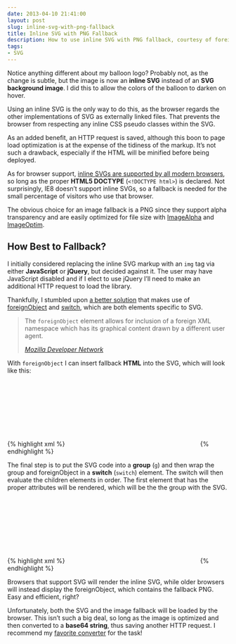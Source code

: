 ```yaml
---
date: 2013-04-10 21:41:00
layout: post
slug: inline-svg-with-png-fallback
title: Inline SVG with PNG Fallback
description: How to use inline SVG with PNG fallback, courtesy of foreignObject and base64.
tags:
- SVG
---
```


Notice anything different about my balloon logo? Probably not, as the change is subtle, but the image is now an **inline SVG** instead of an **SVG background image**. I did this to allow the colors of the balloon to darken on hover.

Using an inline SVG is the only way to do this, as the browser regards the other implementations of SVG as externally linked files. That prevents the browser from respecting any inline CSS pseudo classes within the SVG.

As an added benefit, an HTTP request is saved, although this boon to page load optimization is at the expense of the tidiness of the markup. It’s not such a drawback, especially if the HTML will be minified before being deployed.

As for browser support, [inline SVGs are supported by all modern browsers](http://caniuse.com/#feat=svg-html5), so long as the proper **HTML5 DOCTYPE** (`<!DOCTYPE html>`) is declared. Not surprisingly, IE8 doesn’t support inline SVGs, so a fallback is needed for the small percentage of visitors who use that browser.

The obvious choice for an image fallback is a PNG since they support alpha transparency and are easily optimized for file size with [ImageAlpha](http://pngmini.com/) and [ImageOptim](http://imageoptim.com/).

## How Best to Fallback?

I initially considered replacing the inline SVG markup with an `img` tag via either **JavaScript** or **jQuery**, but decided against it. The user may have JavaScript disabled and if I elect to use jQuery I’ll need to make an additional HTTP request to load the library.

Thankfully, I stumbled upon [a better solution](http://www.kaizou.org/2009/03/inline-svg-fallback/) that makes use of [foreignObject](https://developer.mozilla.org/en-US/docs/SVG/Element/foreignObject) and [switch](https://developer.mozilla.org/en-US/docs/SVG/Element/switch), which are both elements specific to SVG.

> The `foreignObject` element allows for inclusion of a foreign
> XML namespace which has its graphical content drawn by a
> different user agent.
> 
> <cite>[Mozilla Developer Network](https://developer.mozilla.org/en-US/docs/SVG/Element/foreignObject)</cite>

With `foreignObject` I can insert fallback **HTML** into the SVG, which will look like this:

{% highlight xml %}
<svg>
  SVG
  <foreignObject>
    Fallback HTML
  </foreignObject>
</svg>
{% endhighlight %}

The final step is to put the SVG code into a **group** (`g`) and then wrap the group and foreignObject in a **switch** (`switch`) element. The switch will then evaluate the children elements in order. The first element that has the proper attributes will be rendered, which will be the the group with the SVG. 

{% highlight xml %}
<svg>
  <g>
    SVG
  </g>
  <foreignObject>
    Fallback
  </foreignObject>
</svg>
{% endhighlight %}

Browsers that support SVG will render the inline SVG, while older browsers will instead display the foreignObject, which contains the fallback PNG. Easy and efficient, right?

Unfortunately, both the SVG and the image fallback will be loaded by the browser. This isn’t such a big deal, so long as the image is optimized and then converted to a **base64 string**, thus saving another HTTP request. I recommend my [favorite converter](http://webcodertools.com/imagetobase64converter) for the task!


